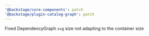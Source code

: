 ```yaml
---
'@backstage/core-components': patch
'@backstage/plugin-catalog-graph': patch
---
```


Fixed DependencyGraph `svg` size not adapting to the container size
